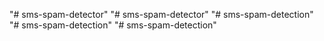 "# sms-spam-detector" 
"# sms-spam-detector" 
"# sms-spam-detection" 
"# sms-spam-detection" 
"# sms-spam-detection" 
